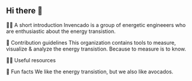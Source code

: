 ## Hi there 👋


🙋‍♀️ A short introduction
Invencado is a group of energetic engineeers who are enthusiastic about the energy transistion.

🌈 Contribution guidelines
This organization contains tools to measure, visualize & analyze the energy transistion. Because to measure is to know.

👩‍💻 Useful resources

🍿 Fun facts
We like the energy transistion, but we also like avocados.


